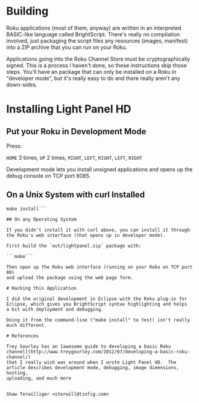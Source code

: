 # Building 

Roku applications (most of them, anyway) are written in an interpreted
BASIC-like language called BrightScript.  There's really no compilation
involved, just packaging the script files any resources (images, manifest)
into a ZIP archive that you can run on your Roku.

Applications going into the Roku Channel Store must be cryptographically
signed.  This is a process I haven't done, so these instructions 
skip those steps.  You'll have an package that can only be installed on a 
Roku in "developer mode", but it's really easy to do and there really
aren't any down-sides.

# Installing Light Panel HD

## Put your Roku in Development Mode

Press:

`HOME` 3 times, `UP` 2 times, `RIGHT`, `LEFT`, `RIGHT`, `LEFT`, `RIGHT`

Development mode lets you install unsigned applications and opens up the
debug console on TCP port 8085.

## On a Unix System with curl Installed

```export ROKU_DEV_TARGET=<your.roku.ip.address.or.hostname>
make install```

## On any Operating System

If you didn't install it with curl above, you can install it through
the Roku's web interface (that opens up in developer mode).

First build the `out/lightpanel.zip` package with:

```make```

Then open up the Roku web interface (running on your Roku on TCP port 80) 
and upload the package using the web page form.

# Hacking this Application

I did the original development in Eclipse with the Roku plug-in for
Eclipse, which gives you BrightScript syntax highlighting and helps
a bit with deployment and debugging.

Doing it from the command-line ("make install" to test) isn't really
much different.

# References

Trey Gourley has an [awesome guide to developing a basic Roku
channel](http://www.treygourley.com/2012/07/developing-a-basic-roku-channel/)
that I really wish was around when I wrote Light Panel HD.  The
article describes development mode, debugging, image dimensions, hosting,
uploading, and much more


Shaw Terwilliger <sterwill@tinfig.com>
